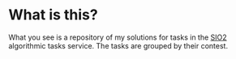 # What is this?

What you see is a repository of my solutions for tasks in the [SIO2](https://sio2.staszic.waw.pl/) algorithmic tasks service.
The tasks are grouped by their contest.